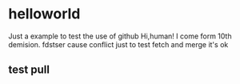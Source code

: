 # helloworld
Just a example to test the use of github
Hi,human!
I come form 10th demision.
fdstser
cause conflict
just to test fetch and merge
it's ok
## test pull
